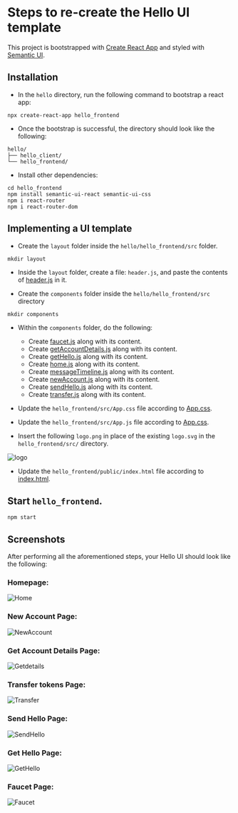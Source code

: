 
# Steps to re-create the Hello UI template

This project is bootstrapped with [Create React App](https://github.com/facebook/create-react-app) and styled with [Semantic UI](https://semantic-ui.com/introduction/getting-started.html).

## Installation
- In the `hello` directory, run the following command to bootstrap a react app:
```
npx create-react-app hello_frontend
```

- Once the bootstrap is successful, the directory should look like the following:
```
hello/
├── hello_client/
└── hello_frontend/
```

- Install other dependencies:
```
cd hello_frontend
npm install semantic-ui-react semantic-ui-css
npm i react-router
npm i react-router-dom
```

## Implementing a UI template
- Create the `layout` folder inside the `hello/hello_frontend/src` folder.
```
mkdir layout
```

- Inside the `layout` folder, create a file: `header.js`, and paste the contents of [header.js](https://github.com/LiskHQ/lisk-sdk-examples/blob/development/guides/07-ui-boilerplate/hello_frontend/src/layout/header.js) in it.

- Create the `components` folder inside the  `hello/hello_frontend/src` directory 
```
mkdir components
```

- Within the `components` folder, do the following:
  - Create [faucet.js](https://github.com/LiskHQ/lisk-sdk-examples/blob/development/guides/07-ui-boilerplate/hello_frontend/src/components/faucet.js) along with its content.
  - Create [getAccountDetails.js](https://github.com/LiskHQ/lisk-sdk-examples/blob/development/guides/07-ui-boilerplate/hello_frontend/src/components/getAccountDetails.js) along with its content.
  - Create [getHello.js](https://github.com/LiskHQ/lisk-sdk-examples/blob/development/guides/07-ui-boilerplate/hello_frontend/src/components/getHello.js) along with its content.
  - Create [home.js](https://github.com/LiskHQ/lisk-sdk-examples/blob/development/guides/07-ui-boilerplate/hello_frontend/src/components/home.js) along with its content.
  - Create [messageTimeline.js](https://github.com/LiskHQ/lisk-sdk-examples/blob/development/guides/07-ui-boilerplate/hello_frontend/src/components/messageTimeline.js) along with its content.
  - Create [newAccount.js](https://github.com/LiskHQ/lisk-sdk-examples/blob/development/guides/07-ui-boilerplate/hello_frontend/src/components/newAccount.js) along with its content.
  - Create [sendHello.js](https://github.com/LiskHQ/lisk-sdk-examples/blob/development/guides/07-ui-boilerplate/hello_frontend/src/components/sendHello.js) along with its content.
  - Create [transfer.js](https://github.com/LiskHQ/lisk-sdk-examples/blob/development/guides/07-ui-boilerplate/hello_frontend/src/components/transfer.js) along with its content.
  
- Update the `hello_frontend/src/App.css` file according to [App.css](https://github.com/LiskHQ/lisk-sdk-examples/blob/development/guides/07-ui-boilerplate/hello_frontend/src/App.css).

- Update the `hello_frontend/src/App.js` file according to [App.css](https://github.com/LiskHQ/lisk-sdk-examples/blob/development/guides/07-ui-boilerplate/hello_frontend/src/App.js).

- Insert the following `logo.png` in place of the existing `logo.svg` in the `hello_frontend/src/` directory.

![logo](https://user-images.githubusercontent.com/13951043/218746127-be241607-b647-4295-af65-ee113c140038.png)

- Update the `hello_frontend/public/index.html` file according to [index.html](https://github.com/LiskHQ/lisk-sdk-examples/blob/development/guides/07-ui-boilerplate/hello_frontend/public/index.html).

## Start `hello_frontend`.
```
npm start
```

## Screenshots

After performing all the aforementioned steps, your Hello UI should look like the following:

### Homepage:
![Home](https://user-images.githubusercontent.com/13951043/218956511-b32e13d6-719a-4dc8-a6d2-d005565d6988.jpg)

### New Account Page:
![NewAccount](https://user-images.githubusercontent.com/13951043/218956076-37bc039d-4f13-4486-b13d-f061b4283744.jpg)

### Get Account Details Page:
![Getdetails](https://user-images.githubusercontent.com/13951043/218956141-3a02c1a0-80d2-49b3-8711-165b8dcd8de0.jpg)

### Transfer tokens Page:
![Transfer](https://user-images.githubusercontent.com/13951043/221137789-6ce40601-63ac-4b74-bb3a-8c270244632c.jpg)

### Send Hello Page:
![SendHello](https://user-images.githubusercontent.com/13951043/221137689-9b5bd369-e4c3-4c29-8121-cace2985113b.jpg)

### Get Hello Page:
![GetHello](https://user-images.githubusercontent.com/13951043/218956363-155a2df5-a8ac-402e-9cda-8195ec729e2f.jpg)

### Faucet Page:
![Faucet](https://user-images.githubusercontent.com/13951043/221137631-26fed096-1e35-47bd-81f4-6ecd3b79483c.jpg)

